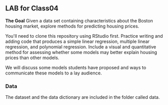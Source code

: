 ## LAB for Class04

**The Goal**
Given a data set containing characteristics about the Boston housing market, explore methods for predicting housing prices.

You'll need to clone this repository using RStudio first. 
Practice writing and adding code that produces a simple linear regression, multiple linear regression, and polynomial regression.
Include a visual and quantitative method for assessing whether some models may better explain housing prices than other models.

We will discuss some models students have proposed and ways to communicate these models to a lay audience.

### Data
The dataset and the data dictionary are included in the folder called data.

